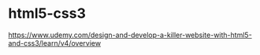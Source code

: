 # html5-css3
https://www.udemy.com/design-and-develop-a-killer-website-with-html5-and-css3/learn/v4/overview
